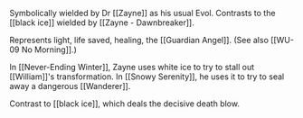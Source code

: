 Symbolically wielded by Dr [[Zayne]] as his usual Evol. Contrasts to the [[black ice]] wielded by [[Zayne - Dawnbreaker]].

Represents light, life saved, healing, the [[Guardian Angel]]. (See also [[WU-09 No Morning]].)

In [[Never-Ending Winter]], Zayne uses white ice to try to stall out [[William]]'s transformation. In [[Snowy Serenity]], he uses it to try to seal away a dangerous [[Wanderer]].

Contrast to [[black ice]], which deals the decisive death blow.